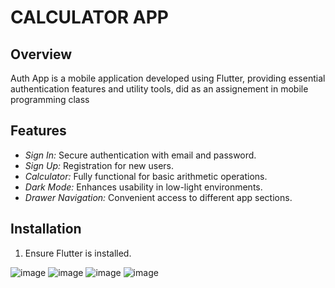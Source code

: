 # CALCULATOR APP

## Overview

Auth App is a mobile application developed using Flutter, providing essential authentication features and utility tools, did as an assignement in
mobile programming class

## Features

- *Sign In:* Secure authentication with email and password.
- *Sign Up:* Registration for new users.
- *Calculator:* Fully functional for basic arithmetic operations.
- *Dark Mode:* Enhances usability in low-light environments.
- *Drawer Navigation:* Convenient access to different app sections.

## Installation

1. Ensure Flutter is installed.

![image](https://github.com/kevine250/assignment-2/assets/110406857/6ba6d9cf-ab77-4433-85d1-2a0bf9953fb5)
![image](https://github.com/kevine250/assignment-2/assets/110406857/0d6deb35-dc6f-4947-b5ef-05d78ea9deb2)
![image](https://github.com/kevine250/assignment-2/assets/110406857/14b6576c-2bcf-4069-b688-5c2e3240041b)
![image](https://github.com/kevine250/assignment-2/assets/110406857/c6c3928a-00da-4432-adb3-5a755d6a1371)




